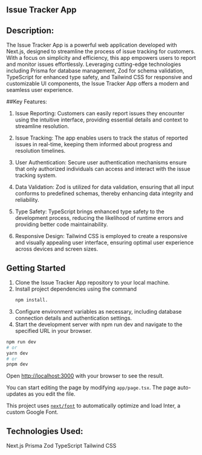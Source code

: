 ## Issue Tracker App

## Description:
The Issue Tracker App is a powerful web application developed with Next.js, designed to streamline the process of issue tracking for customers. With a focus on simplicity and efficiency, this app empowers users to report and monitor issues effortlessly. Leveraging cutting-edge technologies including Prisma for database management, Zod for schema validation, TypeScript for enhanced type safety, and Tailwind CSS for responsive and customizable UI components, the Issue Tracker App offers a modern and seamless user experience.

##Key Features:

1. Issue Reporting: Customers can easily report issues they encounter using the intuitive interface, providing essential details and context to streamline resolution.

2. Issue Tracking: The app enables users to track the status of reported issues in real-time, keeping them informed about progress and resolution timelines.

3. User Authentication: Secure user authentication mechanisms ensure that only authorized individuals can access and interact with the issue tracking system.

4. Data Validation: Zod is utilized for data validation, ensuring that all input conforms to predefined schemas, thereby enhancing data integrity and reliability.

5. Type Safety: TypeScript brings enhanced type safety to the development process, reducing the likelihood of runtime errors and providing better code maintainability.

4. Responsive Design: Tailwind CSS is employed to create a responsive and visually appealing user interface, ensuring optimal user experience across devices and screen sizes.

## Getting Started

1. Clone the Issue Tracker App repository to your local machine.
2. Install project dependencies using the command
   ```bash
   npm install.
   ```
4. Configure environment variables as necessary, including database connection details and authentication settings.
5. Start the development server with npm run dev and navigate to the specified URL in your browser.
```bash
npm run dev
# or
yarn dev
# or
pnpm dev
```

Open [http://localhost:3000](http://localhost:3000) with your browser to see the result.

You can start editing the page by modifying `app/page.tsx`. The page auto-updates as you edit the file.

This project uses [`next/font`](https://nextjs.org/docs/basic-features/font-optimization) to automatically optimize and load Inter, a custom Google Font.

## Technologies Used:

Next.js
Prisma
Zod
TypeScript
Tailwind CSS
